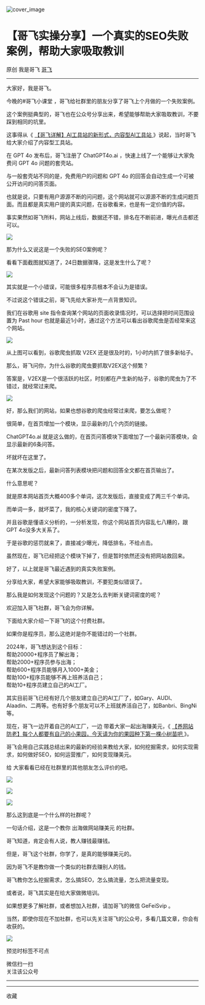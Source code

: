 ![cover_image](https://mmbiz.qpic.cn/sz_mmbiz_jpg/LBrX00GQeictxsibEpSJdOAFTKVRDAdc1xl0uDJnISLygiaxicpJqOzfeGrCXGSrhJrK1zFX5jYAUbvF8P1A9mibKLQ/0?wx_fmt=jpeg)

#  【哥飞实操分享】一个真实的SEO失败案例，帮助大家吸取教训

原创  我是哥飞  [ 哥飞 ](javascript:void\(0\);)

__ _ _ _ _

大家好，我是哥飞。

今晚的#哥飞小课堂 ，哥飞给社群里的朋友分享了哥飞上个月做的一个失败案例。

这个案例挺典型的，哥飞也在公众号分享出来，希望能够帮助大家吸取教训，不要踩到相同的坑里。

这事得从《 [ 【哥飞详解】AI工具站的新形式，内容型AI工具站
](http://mp.weixin.qq.com/s?__biz=MjM5OTIzMzYyMA==&mid=2650082494&idx=1&sn=5426193bc162ff57a501eb091c78155f&chksm=bf3f3d858848b493bdeadfe3af9386b4eaee7d25cd9030c4c757a12dcd40742bec80bbdfbd03&scene=21#wechat_redirect)
》说起，当时哥飞给大家介绍了内容型工具站。  

在 GPT 4o 发布后，哥飞注册了 ChatGPT4o.ai ，快速上线了一个能够让大家免费问 GPT 4o 问题的套壳站。  

与一般套壳站不同的是，免费用户的问题和 GPT 4o 的回答会自动生成一个可被公开访问的问答页面。

也就是说，只要有用户源源不断的问问题，这个网站就可以源源不断的生成问题页面。而且都是真实用户提的真实问题，在谷歌看来，也是有一定价值的内容。  

事实果然如哥飞所料，网站上线后，数据还不错，排名在不断前进，曝光点击都还可以。  

![](https://mmbiz.qpic.cn/sz_mmbiz_png/LBrX00GQeictxsibEpSJdOAFTKVRDAdc1xZrm0NAEQAwarc0Y4GRaesUd8MicQlcFUp3vicmiaseh6oOmq2ibjHCSuIg/640?wx_fmt=png&from=appmsg)

那为什么又说这是一个失败的SEO案例呢？

看看下面截图就知道了，24日数据骤降，这是发生什么了呢？  

![](https://mmbiz.qpic.cn/sz_mmbiz_png/LBrX00GQeictxsibEpSJdOAFTKVRDAdc1xGyz7BnRA6gepGaZhguQrKOAibLoWDfGMib8DkyMN6oT5V3ahkHFiaz7Qw/640?wx_fmt=png&from=appmsg)

其实就是一个小错误，可能很多程序员根本不会认为是错误。

不过说这个错误之前，哥飞先给大家补充一点背景知识。  

我们在谷歌用 site 指令查询某个网站的页面收录情况时，可以选择把时间范围设置为 Past hour
也就是最近1小时，通过这个方法可以看出谷歌爬虫是否经常来这个网站。

![](https://mmbiz.qpic.cn/sz_mmbiz_png/LBrX00GQeictxsibEpSJdOAFTKVRDAdc1xnrg5PRCZKt6rW966kIpwGplZM3ibzIgYJakEDZibAxU0ibEaev7U66VGg/640?wx_fmt=png&from=appmsg)

从上图可以看到，谷歌爬虫抓取 V2EX 还是很及时的，1小时内抓了很多新帖子。

那么，哥飞问你，为什么谷歌的爬虫要抓取V2EX这个频繁？  

答案是，V2EX是一个很活跃的社区，时刻都在产生新的帖子，谷歌的爬虫为了不错过，就经常过来爬。

![](https://mmbiz.qpic.cn/sz_mmbiz_png/LBrX00GQeictxsibEpSJdOAFTKVRDAdc1xAEWW8kXw4S9YaMuAMDccHgkIbRERicnecWUhIMWmVSibASbibgUkib1ZibA/640?wx_fmt=png&from=appmsg)

好，那么我们的网站，如果也想谷歌的爬虫经常过来爬，要怎么做呢？  

很简单，在首页增加一个模块，显示最新的几个内页的链接。

ChatGPT4o.ai 就是这么做的，在首页问答模块下面增加了一个最新问答模块，会显示最新的6条问答。  

坏就坏在这里了。  

在某次发版之后，最新问答列表模块把问题和回答全文都在首页输出了。  

什么意思呢？

就是原本网站首页大概400多个单词，这次发版后，直接变成了两三千个单词。

而单词一多，就坏菜了，我的核心关键词的密度下降了。

并且谷歌是懂语义分析的，一分析发现，你这个网站首页内容乱七八糟的，跟GPT 4o没多大关系了。

于是谷歌的惩罚就来了，直接减少曝光，降低排名，不给点击。

虽然现在，哥飞已经把这个模块下掉了，但是暂时依然还没有把网站救回来。  

好了，以上就是哥飞最近遇到的真实失败案例。  

分享给大家，希望大家能够吸取教训，不要犯类似错误了。  

那么我是如何发现这个问题的？又是怎么去判断关键词密度的呢？  

欢迎加入哥飞社群，哥飞会为你详解。

下面给大家介绍一下哥飞的这个付费社群。

如果你是程序员，那么这绝对是你不能错过的一个社群。  

2024年，哥飞想达到这个目标：  
帮助20000+程序员了解出海；  
帮助2000+程序员参与出海；  
帮助600+程序员能够月入1000+美金；  
帮助100+程序员能够不再上班养活自己；  
帮助10+程序员建立自己的AI工厂。

其实目前哥飞已经有好几个朋友建立自己的AI工厂了，如Gary、AUDI、Alaadin、二两等。也有好多个朋友可以不上班就养活自己了，如Banbri、BingNi等。  

现在，哥飞一边开着自己的AI工厂，一边  带着大家一起出海赚美元，《 [ 【养网站防老】每个人都要有自己的小果园，今天请为你的果园种下第一棵小树苗吧
](http://mp.weixin.qq.com/s?__biz=MjM5OTIzMzYyMA==&mid=2650082415&idx=1&sn=8b725d7238143cdf7b0992b6f7835b57&chksm=bf3f3d548848b442dafc0a5fa379cf90be1749a82d62c2371d2140fed2cc5bbc86e3430e2d6f&scene=21#wechat_redirect)
》。

哥飞会用自己实践总结出来的最新的经验来教给大家，如何挖掘需求，如何实现需求，如何做好SEO，如何运营推广，如何变现赚美元。  

给  大家看看已经在社群里的其他朋友怎么评价的吧。

  

![](https://mmbiz.qpic.cn/sz_mmbiz_jpg/LBrX00GQeictfJNjePhchkZYLuBwKPcJl2yZPhaRV7VWHg1Fe9tIs05v9QTFBq1oCZjVn9qB08LszWxrFibHHeMQ/640?wx_fmt=other&wxfrom=5&wx_lazy=1&wx_co=1&tp=webp)

![](https://mmbiz.qpic.cn/sz_mmbiz_jpg/LBrX00GQeicsc3DNibdfcSLWyEGZBZSXSUbPuaibAobt9LPMO3wygibBF21OuH0mCYZU6Hn3qgz5Zvxml98F9dKnrQ/640?wx_fmt=other&wxfrom=5&wx_lazy=1&wx_co=1&tp=webp)

  

![](https://mmbiz.qpic.cn/sz_mmbiz_jpg/LBrX00GQeicu0ohJ2AspibworASbayGLjNicts7f15fE789SLz4EI2yZgzHicU6KCsqDNVgkpOwdulS8sGWaSXSRVg/640?wx_fmt=other&wxfrom=5&wx_lazy=1&wx_co=1&tp=webp)

  
那么这到底是一个什么样的社群呢？  

  

一句话介绍，这是一个教你  出海做网站赚美元  的社群。  

  

哥飞知道，肯定会有人说，教人赚钱最赚钱。  

  

但是，哥飞这个社群，你学了，是真的能够赚美元的。

  

因为哥飞不是教你做一个类似的社群去赚别人的钱。  

  

哥飞教你怎么挖掘需求，怎么搞SEO，怎么搞流量，怎么把流量变现。

  

或者说，哥飞其实是在给大家做微培训。

  

如果想更多了解社群，或者想加入社群，请加哥飞的微信 GeFeiSvip 。  

  

当然，即使你现在不加社群，也可以先关注哥飞的公众号，多看几篇文章，你会有收获的。  

  

  

![](https://mmbiz.qpic.cn/sz_mmbiz_png/LBrX00GQeictfJNjePhchkZYLuBwKPcJlnZQYrN8QibDK3jrvycyWs3MDicu1ibntWVBViahQBibHCN9DguLc15AicbBg/640?wx_fmt=other&wxfrom=5&wx_lazy=1&wx_co=1&tp=webp)

  

预览时标签不可点

微信扫一扫  
关注该公众号





****



****



  收藏

